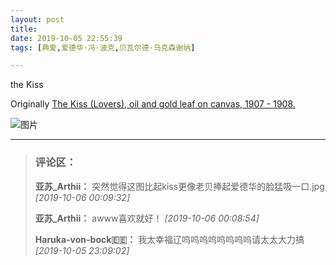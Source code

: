 ```yaml
---
layout: post
title: 
date: 2019-10-05 22:55:39
tags: [典爱,爱德华·冯·波克,贝瓦尔德·乌克森谢纳]

---
```

the Kiss

Originally [The Kiss (Lovers), oil and gold leaf on canvas, 1907 - 1908.](https://en.wikipedia.org/wiki/The_Kiss_(Klimt)#/media/File:The_Kiss_-_Gustav_Klimt_-_Google_Cultural_Institute.jpg)


![图片](./img/ang4SjhuSGNnSFlNNXpkY1p2bkcxSnR0cWpjZXJGd0wvNFJrUzhldm9NR1pId0V0TnhteXlnPT0.jpg)


---
> ### 评论区：
>**亚苏_Arthii：** 突然觉得这图比起kiss更像老贝捧起爱德华的脸猛吸一口.jpg  *[2019-10-06 00:09:32]*
>
>**亚苏_Arthii：** awww喜欢就好！  *[2019-10-06 00:08:54]*
>
>**Haruka-von-bock🇪🇪：** 我太幸福辽呜呜呜呜呜呜呜呜请太太大力搞  *[2019-10-05 23:09:02]*
>
>